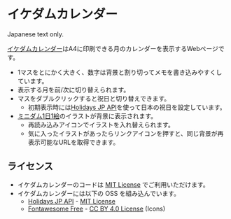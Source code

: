 イケダムカレンダー
==================

Japanese text only.

[イケダムカレンダー](https://calendar.ikedam.jp/)はA4に印刷できる月のカレンダーを表示するWebページです。

* 1マスをとにかく大きく、数字は背景と割り切ってメモを書き込みやすくしています。
* 表示する月を前/次に切り替えられます。
* マスをダブルクリックすると祝日と切り替えできます。
    * 初期表示時には[Holidays JP API](https://holidays-jp.github.io/)を使って日本の祝日を設定しています。
* [ミニダム1日1絵](https://mobile.twitter.com/hashtag/%E3%83%9F%E3%83%8B%E3%83%80%E3%83%A01%E6%97%A51%E7%B5%B5?f=live)のイラストが背景に表示されます。
    * 再読み込みアイコンでイラストを入れ替えられます。
    * 気に入ったイラストがあったらリンクアイコンを押すと、同じ背景が再表示可能なURLを取得できます。


ライセンス
----------

* イケダムカレンダーのコードは [MIT License](License) でご利用いただけます。
* イケダムカレンダーには以下の OSS を組み込んでいます。
    * [Holidays JP API](https://holidays-jp.github.io/) - [MIT License](https://github.com/holidays-jp/api/blob/master/LICENCE)
    * [Fontawesome Free](https://fontawesome.com/) - [CC BY 4.0 License](https://fontawesome.com/license/free) (Icons)
